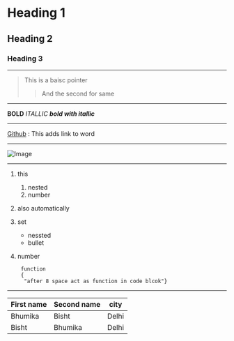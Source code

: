 # Heading 1
## Heading 2
### Heading 3

----------

> This is a baisc pointer
>> And the second for same

---------

**BOLD**
_ITALLIC_
**_bold with itallic_**

----------------------

[Github](https://github.com) : This adds link to word

------

![Image](https://octodex.github.com/images/yogitocat.png "This is how we can add comment over image")

---

1. this
    1. nested
    2. number
3. also automatically
2. set
     - nessted
     - bullet
4. number

        function
        {
         "after 8 space act as function in code blcok"}

-------------

First name | Second name | city
---------- | ----------- | ----
Bhumika | Bisht|Delhi
Bisht|Bhumika|Delhi

   

